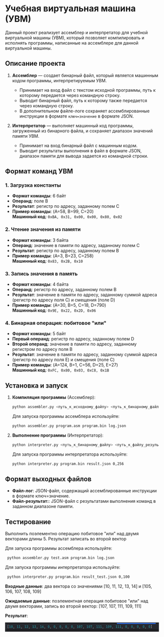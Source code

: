 # Учебная виртуальная машина (УВМ)

Данный проект реализует ассемблер и интерпретатор для учебной виртуальной машины (УВМ), который позволяет компилировать и исполнять программы, написанные на ассемблере для данной виртуальной машины. 

## Описание проекта

1. **Ассемблер** — создает бинарный файл, который является машинным кодом программы, интерпретируемым УВМ.
   - Принимает на вход файл с текстом исходной программы, путь к которому передается через командную строку.
   - Выводит бинарный файл, путь к которому также передается через командную строку.
   - В дополнительном файле-логе сохраняет ассемблированные инструкции в формате `ключ=значение` в формате JSON.

2. **Интерпретатор** — выполняет машинный код программы, загруженный из бинарного файла, и сохраняет диапазон значений памяти УВМ.
   - Принимает на вход бинарный файл с машинным кодом.
   - Выводит результаты выполнения в файл в формате JSON, диапазон памяти для вывода задается из командной строки.

## Формат команд УВМ

### 1. Загрузка константы
- **Формат команды**: 6 байт
- **Операнд**: поле B
- **Результат**: регистр по адресу, заданному полем C
- **Пример команды**: (A=58, B=99, C=20)  
  **Машинный код**: `0xBA, 0x31, 0x00, 0x00, 0x80, 0x02`

### 2. Чтение значения из памяти
- **Формат команды**: 3 байта
- **Операнд**: значение в памяти по адресу, заданному полем C
- **Результат**: регистр по адресу, заданному полем B
- **Пример команды**: (A=3, B=23, C=258)  
  **Машинный код**: `0x83, 0x2B, 0x10`

### 3. Запись значения в память
- **Формат команды**: 4 байта
- **Операнд**: регистр по адресу, заданному полем B
- **Результат**: значение в памяти по адресу, заданному суммой адреса (регистр по адресу поля C) и смещения (поле D)
- **Пример команды**: (A=30, B=5, C=18, D=790)  
  **Машинный код**: `0x9E, 0x22, 0x2D, 0x06`

### 4. Бинарная операция: побитовое "или"
- **Формат команды**: 5 байт
- **Первый операнд**: регистр по адресу, заданному полем D
- **Второй операнд**: значение в памяти по адресу, заданному регистром по адресу поля B
- **Результат**: значение в памяти по адресу, заданному суммой адреса (регистр по адресу поля E) и смещения (поле C)
- **Пример команды**: (A=124, B=1, C=56, D=25, E=27)  
  **Машинный код**: `0xFC, 0x80, 0x03, 0xC8, 0x1B`

## Установка и запуск

1. **Компиляция программы** (Ассемблер):
   ```bash
   python assembler.py <путь_к_исходному_файлу> <путь_к_бинарному_файлу> <путь_к_файлу_логу>
   ```
    Для запуска программы ассемблера используйте:
    ```bash
    python assembler.py program.asm program.bin log.json   
    ```
2. **Выполнение программы** (Интерпретатор):
    ```bash
    python interpreter.py <путь_к_бинарному_файлу> <путь_к_файлу_результатов> <диапазон_памяти>  
    ```
   Для запуска программы интерпретатора используйте:
    ```bash
   python interpreter.py program.bin result.json 0,256 
    ```
## Формат выходных файлов  
- **Файл-лог**: JSON-файл, содержащий ассемблированные инструкции в формате ключ=значение.
- **Файл-результат:**: JSON-файл с результатами выполнения команд в заданном диапазоне памяти.

## Тестирование
Выполнить поэлементно операцию побитовое "или" над двумя векторами длины 5. Результат записать во второй вектор

Для запуска программы ассемблера используйте:
   ```bash
    python assembler.py test.asm program.bin log.json   
   ```
Для запуска программы интерпретатора используйте:
   ```bash
    python interpreter.py program.bin result_test.json 0,100  
   ```
**Входные данные**: два вектора со значениями [10, 11, 12, 13, 14] и [105, 106, 107, 108, 109]

**Ожидаемые данные**: поэлементная операция побитовое "или" над двумя векторами, запись во второй вектор: [107, 107, 111, 109, 111]

**Результат**:

![img.png](img.png)